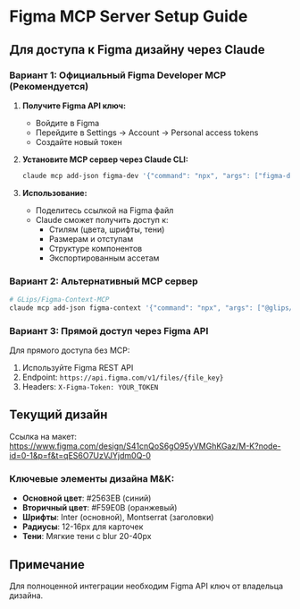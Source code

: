 # Figma MCP Server Setup Guide

## Для доступа к Figma дизайну через Claude

### Вариант 1: Официальный Figma Developer MCP (Рекомендуется)

1. **Получите Figma API ключ:**
   - Войдите в Figma
   - Перейдите в Settings → Account → Personal access tokens
   - Создайте новый токен

2. **Установите MCP сервер через Claude CLI:**
   ```bash
   claude mcp add-json figma-dev '{"command": "npx", "args": ["figma-developer-mcp"], "env": {"FIGMA_API_KEY": "YOUR_FIGMA_API_KEY"}}'
   ```

3. **Использование:**
   - Поделитесь ссылкой на Figma файл
   - Claude сможет получить доступ к:
     - Стилям (цвета, шрифты, тени)
     - Размерам и отступам
     - Структуре компонентов
     - Экспортированным ассетам

### Вариант 2: Альтернативный MCP сервер

```bash
# GLips/Figma-Context-MCP
claude mcp add-json figma-context '{"command": "npx", "args": ["@glips/figma-context-mcp"], "env": {"FIGMA_ACCESS_TOKEN": "YOUR_TOKEN"}}'
```

### Вариант 3: Прямой доступ через Figma API

Для прямого доступа без MCP:
1. Используйте Figma REST API
2. Endpoint: `https://api.figma.com/v1/files/{file_key}`
3. Headers: `X-Figma-Token: YOUR_TOKEN`

## Текущий дизайн

Ссылка на макет: https://www.figma.com/design/S41cnQoS6gO95yVMGhKGaz/M-K?node-id=0-1&p=f&t=qES6O7UzVJYjdm0Q-0

### Ключевые элементы дизайна M&K:
- **Основной цвет**: #2563EB (синий)
- **Вторичный цвет**: #F59E0B (оранжевый)
- **Шрифты**: Inter (основной), Montserrat (заголовки)
- **Радиусы**: 12-16px для карточек
- **Тени**: Мягкие тени с blur 20-40px

## Примечание
Для полноценной интеграции необходим Figma API ключ от владельца дизайна.